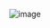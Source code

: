 ![image](https://github.com/yl-me/LearnOpenGL/blob/master/2%E5%85%89%E7%85%A7/2.1%E9%A2%9C%E8%89%B2/Screenshot.png)
